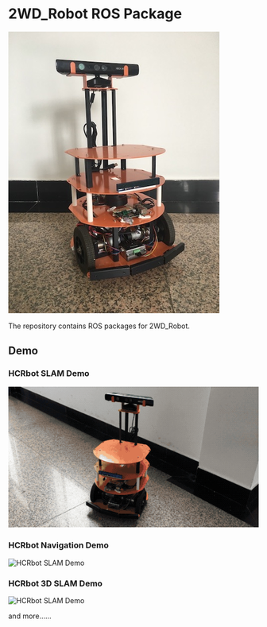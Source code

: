 # 2WD_Robot ROS Package

![HCRbot](images/HCRbot.jpg)

The repository contains ROS packages for 2WD_Robot.


## Demo

### HCRbot SLAM Demo

![HCRbot SLAM Demo](images/HCRbot-slam-demo.gif)


### HCRbot Navigation Demo

![HCRbot SLAM Demo](images/HCRbot-nav-demo.gif)


### HCRbot 3D SLAM Demo

![HCRbot SLAM Demo](images/HCRbot-3d-slam-demo.gif)



and more……


